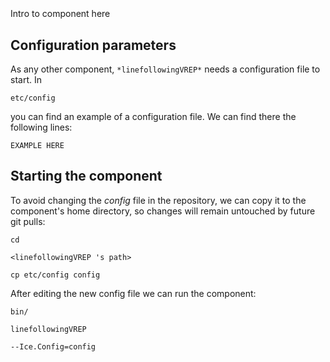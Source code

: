 ```
```
#
``` linefollowingVREP
```
Intro to component here


## Configuration parameters
As any other component,
``` *linefollowingVREP* ```
needs a configuration file to start. In

    etc/config

you can find an example of a configuration file. We can find there the following lines:

    EXAMPLE HERE

    
## Starting the component
To avoid changing the *config* file in the repository, we can copy it to the component's home directory, so changes will remain untouched by future git pulls:

    cd

``` <linefollowingVREP 's path> ```

    cp etc/config config
    
After editing the new config file we can run the component:

    bin/

```linefollowingVREP ```

    --Ice.Config=config
